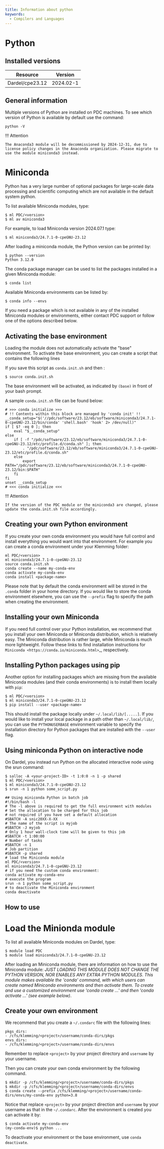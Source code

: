 ```yaml
---
title: Information about python
keywords:
  - Compilers and Languages
---
```

# Python

## Installed versions

| Resource | Version |
|---|---|
| Dardel/cpe23.12 | 2024.02-1 |

## General information

Multiple versions of Python are installed on PDC machines.
To see which version of Python is available by default use the command:
```
python -V
```

!!! Attention

    The Anaconda3 module will be decommissioned by 2024-12-31, due to license policy changes in the Anaconda organization. Please migrate to use the module miniconda3 instead.

# Miniconda
Python has a very large number of optional packages for
large-scale data processing and scientific computing
which are not available in the default system python.

To list available Miniconda modules, type:
```
$ ml PDC/<version>
$ ml av miniconda3
```

For example, to load Miniconda version 2024.07.1 type:
```
$ ml miniconda3/24.7.1-0-cpeGNU-23.12
```

After loading a miniconda module, the Python version can be printed by:
```
$ python --version
Python 3.12.0
```
The conda package manager can be used to list the packages installed in a given Miniconda module:
```
$ conda list
```
Available Miniconda environments can be listed by:
```
$ conda info --envs
```
If you need a package which is not available in any of the installed Miniconda
modules or environments, either contact PDC support or follow one of the options described below.

## Activating the base environment
Loading the module does not automatically activate the "base" environment.
To activate the base environment, you can create a script that contains the following
lines

If you save this script as ``conda.init.sh`` and then :
```
$ source conda.init.sh
```
The base environment will be activated, as indicated by ``(base)`` in front of your
bash prompt.

A sample ``conda.init.sh`` file can be found below:

```
# >>> conda initialize >>>
# !! Contents within this block are managed by 'conda init' !!
__conda_setup="$('//pdc/software/23.12/eb/software/miniconda3/24.7.1-0-cpeGNU-23.12/bin/conda' 'shell.bash' 'hook' 2> /dev/null)"
if [ $? -eq 0 ]; then
    eval "$__conda_setup"
else
    if [ -f "/pdc/software/23.12/eb/software/miniconda3/24.7.1-0-cpeGNU-23.12/etc/profile.d/conda.sh" ]; then
        . "/pdc/software/23.12/eb/software/miniconda3/24.7.1-0-cpeGNU-23.12/etc/profile.d/conda.sh"
    else
        export PATH="/pdc/software/23.12/eb/software/miniconda3/24.7.1-0-cpeGNU-23.12/bin:$PATH"
    fi
fi
unset __conda_setup
# <<< conda initialize <<<

```

!!! Attention

    If the version of the PDC module or the miniconda3 are changed, please update the conda.init.sh file accordingly.

## Creating your own Python environment
If you create your own conda environment you would have full control and
install everything you would want into that environment. For example
you can create a conda environment under your Klemming folder:
```
ml PDC/<version>
ml miniconda3/24.7.1-0-cpeGNU-23.12
source conda.init.sh
conda create --name my-conda-env
conda activate my-conda-env
conda install <package-name>
```
Please note that by default the conda environment will be stored in the
``.conda`` folder in your home directory. If you would like to store the conda
environment elsewhere, you can use the ``--prefix`` flag to specify the path
when creating the environment.

## Installing your own Miniconda
If you need full control over your Python installation, we recommend that you
install your own Miniconda or Miniconda distribution, which is
relatively easy. The Miniconda
distribution is rather large, while Miniconda is much more lightweight.
Follow these links to find installation instructions for
`Miniconda <https://conda.io/miniconda.html>`_, respectively.

## Installing Python packages using pip
Another option for installing packages which are missing from the available Miniconda
modules (and their conda environments) is to install them locally with `pip`:
```
$ ml PDC/<version>
$ ml miniconda3/24.7.1-0-cpeGNU-23.12
$ pip install --user <package-name>
```
This should install the package locally under ``~/.local/lib/[.....]``.
If you would like to install your local package in a path other than ``~/.local/lib/``,
you can use the ``PYTHONUSERBASE`` environment variable to specify the installation directory
for Python packages that are installed with the ``--user`` flag.

## Using miniconda Python on interactive node
On Dardel, you instead run Python on the allocated interactive node using
the srun command:
```
$ salloc -A <your-project-ID> -t 1:0:0 -n 1 -p shared
$ ml PDC/<version>
$ ml miniconda3/24.7.1-0-cpeGNU-23.12
$ srun -n 1 python some_script.py
```
```
## Using miniconda Python in batch job
#!/bin/bash -l
# The -l above is required to get the full environment with modules
# Set the allocation to be charged for this job
# not required if you have set a default allocation
#SBATCH -A snic20XX-X-XX
# The name of the script is myjob
#SBATCH -J myjob
# Only 1 hour wall-clock time will be given to this job
#SBATCH -t 1:00:00
# Number of tasks
#SBATCH -n 1
# Job partition
#SBATCH -p shared
# load the Miniconda module
ml PDC/<version>
ml miniconda3/24.7.1-0-cpeGNU-23.12
# if you need the custom conda environment:
conda activate my-conda-env
# execute the program
srun -n 1 python some_script.py
# to deactivate the Miniconda environment
conda deactivate
```

## How to use

# Load the Minionda module
To list all available Miniconda modules on Dardel, type:
```
$ module load PDC
$ module load miniconda3/24.7.1-0-cpeGNU-23.12
```
After loading an Miniconda module, there are information on how to use the Miniconda module:
*JUST LOADING THIS MODULE DOES *NOT* CHANGE THE PYTHON VERSION, NOR ENABLES
ANY EXTRA PYTHON MODULES. This module makes available the 'conda' command, with which users can create named Miniconda environments and then activate them.
To create and use a customized environment use 'conda create ...' and
then 'conda activate ...' (see example below)*.

## Create your own environment
We recommend that you create a ``~/.condarc`` file with the following lines:
```
pkgs_dirs:
- /cfs/klemming/<project>/username/conda-dirs/pkgs
envs_dirs:
- /cfs/klemming/<project>/username/conda-dirs/envs
```
Remember to replace ``<project>`` by your project directory and ``username`` by your username.

Then you can create your own conda environment by the following command.
```
$ mkdir -p /cfs/klemming/<project>/username/conda-dirs/pkgs
$ mkdir -p /cfs/klemming/<project>/username/conda-dirs/envs
$ conda create --prefix /cfs/klemming/<project>/username/conda-dirs/envs/my-conda-env python=3.8
```
Notice that replace ``<project>`` by your project direction and ``username`` by your username as that in the ``~/.condarc``.
After the environment is created you can activate it by:
```
$ conda activate my-conda-env
(my-conda-env)$ python ...
```
To deactivate your environment or the base environment, use ``conda deactivate``.


